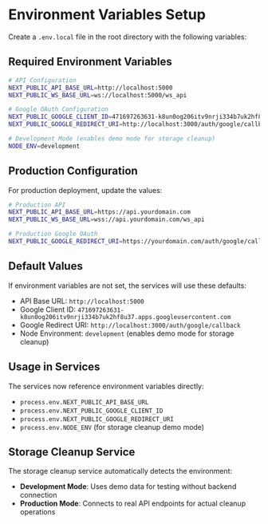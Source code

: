 # Environment Variables Setup

Create a `.env.local` file in the root directory with the following variables:

## Required Environment Variables

```bash
# API Configuration
NEXT_PUBLIC_API_BASE_URL=http://localhost:5000
NEXT_PUBLIC_WS_BASE_URL=ws://localhost:5000/ws_api

# Google OAuth Configuration
NEXT_PUBLIC_GOOGLE_CLIENT_ID=471697263631-k8un0og206itv9nrji334b7uk2hf8u37.apps.googleusercontent.com
NEXT_PUBLIC_GOOGLE_REDIRECT_URI=http://localhost:3000/auth/google/callback

# Development Mode (enables demo mode for storage cleanup)
NODE_ENV=development
```

## Production Configuration

For production deployment, update the values:

```bash
# Production API
NEXT_PUBLIC_API_BASE_URL=https://api.yourdomain.com
NEXT_PUBLIC_WS_BASE_URL=wss://api.yourdomain.com/ws_api

# Production Google OAuth
NEXT_PUBLIC_GOOGLE_REDIRECT_URI=https://yourdomain.com/auth/google/callback
```

## Default Values

If environment variables are not set, the services will use these defaults:
- API Base URL: `http://localhost:5000`
- Google Client ID: `471697263631-k8un0og206itv9nrji334b7uk2hf8u37.apps.googleusercontent.com`
- Google Redirect URI: `http://localhost:3000/auth/google/callback`
- Node Environment: `development` (enables demo mode for storage cleanup)

## Usage in Services

The services now reference environment variables directly:
- `process.env.NEXT_PUBLIC_API_BASE_URL`
- `process.env.NEXT_PUBLIC_GOOGLE_CLIENT_ID`
- `process.env.NEXT_PUBLIC_GOOGLE_REDIRECT_URI`
- `process.env.NODE_ENV` (for storage cleanup demo mode)

## Storage Cleanup Service

The storage cleanup service automatically detects the environment:
- **Development Mode**: Uses demo data for testing without backend connection
- **Production Mode**: Connects to real API endpoints for actual cleanup operations
